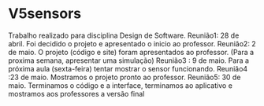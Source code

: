 # V5sensors
Trabalho realizado para disciplina Design de Software.
Reunião1: 28 de abril. Foi decidido o projeto e apresentado o inicio ao professor. 
Reunião2: 2 de maio. O projeto (código e site) foram apresentados ao professor. (Para a proxima semana, apresentar uma simulação) 
Reunião3 : 9 de maio. Para a próxima aula (sexta-feira) tentar mostrar o sensor funcionando. 
Reunião4 :23 de maio. Mostramos o projeto pronto ao professor. 
Reunião5: 30 de maio. Terminamos o código e a interface, terminamos ao aplicativo e mostramos aos professores a versão final
